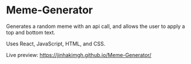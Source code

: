 # Meme-Generator
Generates a random meme with an api call, and allows the user to apply a top and bottom text.

Uses React, JavaScript, HTML, and CSS.

Live preview: https://jinhakimgh.github.io/Meme-Generator/
